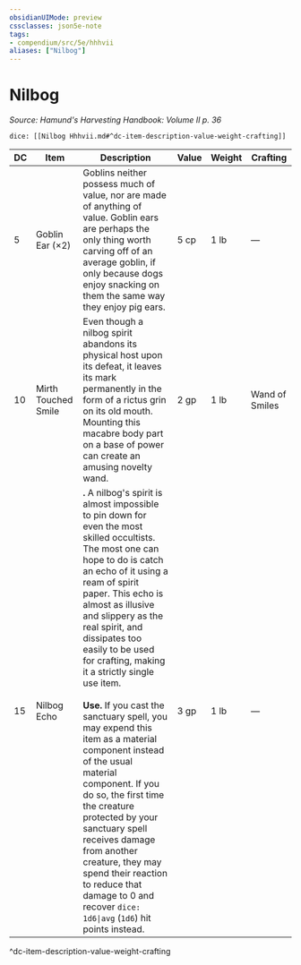 ```yaml
---
obsidianUIMode: preview
cssclasses: json5e-note
tags:
- compendium/src/5e/hhhvii
aliases: ["Nilbog"]
---
```

# Nilbog
*Source: Hamund's Harvesting Handbook: Volume II p. 36* 

`dice: [[Nilbog Hhhvii.md#^dc-item-description-value-weight-crafting]]`

| DC | Item | Description | Value | Weight | Crafting |
|----|------|-------------|-------|--------|----------|
| 5 | Goblin Ear (×2) | Goblins neither possess much of value, nor are made of anything of value. Goblin ears are perhaps the only thing worth carving off of an average goblin, if only because dogs enjoy snacking on them the same way they enjoy pig ears. | 5 cp | 1 lb | — |
| 10 | Mirth Touched Smile | Even though a nilbog spirit abandons its physical host upon its defeat, it leaves its mark permanently in the form of a rictus grin on its old mouth. Mounting this macabre body part on a base of power can create an amusing novelty wand. | 2 gp | 1 lb | Wand of Smiles |
| 15 | Nilbog Echo | **.** A nilbog's spirit is almost impossible to pin down for even the most skilled occultists. The most one can hope to do is catch an echo of it using a ream of spirit paper. This echo is almost as illusive and slippery as the real spirit, and dissipates too easily to be used for crafting, making it a strictly single use item.<br /><br />**Use.** If you cast the sanctuary spell, you may expend this item as a material component instead of the usual material component. If you do so, the first time the creature protected by your sanctuary spell receives damage from another creature, they may spend their reaction to reduce that damage to 0 and recover `dice: 1d6\|avg` (`1d6`) hit points instead. | 3 gp | 1 lb | — |
^dc-item-description-value-weight-crafting